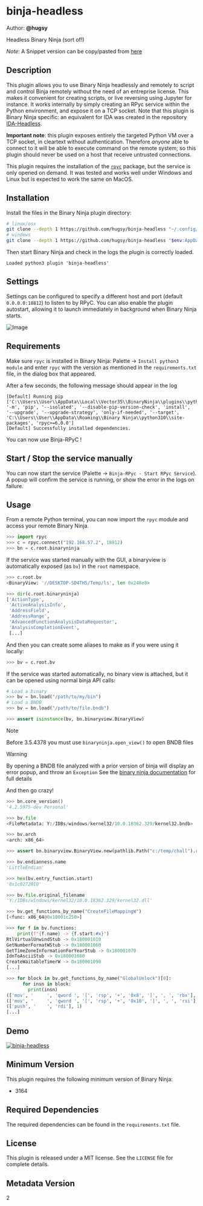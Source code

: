 # binja-headless

Author: **@hugsy**

Headless Binary Ninja (sort of!)

_Note_: A Snippet version can be copy/pasted from [here](https://gist.github.com/hugsy/714e0038d5d0b1deb7fad1907928252f)

## Description

This plugin allows you to use Binary Ninja headlessly and remotely to script and control Binja remotely without the need of an entreprise license. This makes it convenient for creating scripts, or live reversing using Jupyter for instance. It works internally by simply creating an RPyc service within the Python environment, and expose it on a TCP socket. Note that this plugin is Binary Ninja specific: an equivalent for IDA was created in the repository [IDA-Headless](https://github.com/hugsy/ida-headless).

**Important note**: this plugin exposes entirely the targeted Python VM over a TCP socket, in cleartext without authentication. Therefore *anyone* able to connect to it will be able to execute command on the remote system; so this plugin should never be used on a host that receive untrusted connections.

This plugin requires the installation of the [`rpyc`](https://rpyc.readthedocs.io/en/latest) package, but the service is only opened on demand. It was tested and works well under Windows and Linux but is expected to work the same on MacOS.

## Installation

Install the files in the Binary Ninja plugin directory:

```bash
# linux/osx
git clone --depth 1 https://github.com/hugsy/binja-headless "~/.config/Binary Ninja/plugins/binja-headless"
# windows
git clone --depth 1 https://github.com/hugsy/binja-headless "$env:AppData/Binary Ninja/plugins/binja-headless"
```

Then start Binary Ninja and check in the logs the plugin is correctly loaded.
```text
Loaded python3 plugin 'binja-headless'
```

## Settings

Settings can be configured to specify a different host and port (default `0.0.0.0:18812`) to listen to by RPyC.
You can also enable the plugin autostart, allowing it to launch immediately in background when Binary Ninja starts.

![Image](https://github.com/user-attachments/assets/bb3e30d7-cded-4bb9-b897-a07dfdff402f)

## Requirements

Make sure `rpyc` is installed in Binary Ninja: Palette -> `Install python3 module` and enter `rpyc` with the version as mentioned in the `requirements.txt`  file, in the dialog box that appeared.

After a few seconds, the following message should appear in the log

```text
[Default] Running pip ['C:\\Users\\User\\AppData\\Local\\Vector35\\BinaryNinja\\plugins\\python\\python.exe', '-m', 'pip', '--isolated', '--disable-pip-version-check', 'install', '--upgrade', '--upgrade-strategy', 'only-if-needed', '--target', 'C:\\Users\\User\\AppData\\Roaming\\Binary Ninja\\python310\\site-packages', 'rpyc>=6.0.0']
[Default] Successfully installed dependencies.
```

You can now use Binja-RPyC !

## Start / Stop the service manually

You can now start the service (Palette -> `Binja-RPyc - Start RPyc Service`). A popup will confirm the service is running, or show the error in the logs on failure.

## Usage

From a remote Python terminal, you can now import the `rpyc` module and access your remote Binary Ninja.

```python
>>> import rpyc
>>> c = rpyc.connect("192.168.57.2", 18812)
>>> bn = c.root.binaryninja
```

If the service was started manually with the GUI, a binaryview is automatically exposed (as `bv`) in the `root` namespace.

```python
>>> c.root.bv
<BinaryView: '//DESKTOP-SD4TH5/Temp/ls', len 0x248e8>

>>> dir(c.root.binaryninja)
['ActionType',
 'ActiveAnalysisInfo',
 'AddressField',
 'AddressRange',
 'AdvancedFunctionAnalysisDataRequestor',
 'AnalysisCompletionEvent',
 [...]
```

And then you can create some aliases to make as if you were using it locally:

```python
>>> bv = c.root.bv
```

If the service was started automatically, no binary view is attached, but it can be opened using normal binja API calls:

```python
# Load a binary
>>> bv = bn.load("/path/to/my/bin")
# Load a BNDB
>>> bv = bn.load("/path/to/file.bndb")

>>> assert isinstance(bv, bn.binaryview.BinaryView)
```

> [!NOTE]
> Before 3.5.4378 you must use `binaryninja.open_view()` to open BNDB files

> [!WARNING]
> By opening a BNDB file analyzed with a prior version of binja will display an error popup, and throw an `Exception`
> See the [binary ninja documentation](https://api.binary.ninja/index.html#binaryninja.load) for full details

And then go crazy!

```python
>>> bn.core_version()
'4.2.5975-dev Personal'

>>> bv.file
<FileMetadata: Y:/IDBs/windows/kernel32/10.0.18362.329/kernel32.bndb>

>>> bv.arch
<arch: x86_64>

>>> assert bn.binaryview.BinaryView.new(pathlib.Path("c:/temp/chall").read_bytes()).read(0, 4) == b'\x7fELF'

>>> bv.endianness.name
'LittleEndian'

>>> hex(bv.entry_function.start)
'0x1c0272010'

>>> bv.file.original_filename
'Y:/IDBs/windows/kernel32/10.0.18362.329/kernel32.dll'

>>> bv.get_functions_by_name("CreateFileMappingW")
[<func: x86_64@0x18001c250>]

>>> for f in bv.functions:
    print(f"{f.name} -> {f.start:#x}")
RtlVirtualUnwindStub -> 0x180001010
GetNumberFormatWStub -> 0x180001060
GetTimeZoneInformationForYearStub -> 0x180001070
IdnToAsciiStub -> 0x180001080
CreateWaitableTimerW -> 0x180001090
[...]

>>> for block in bv.get_functions_by_name("GlobalUnlock")[0]:
      for insn in block:
        print(insn)
(['mov', '     ', 'qword ', '[', 'rsp', '+', '0x8', ']', ', ', 'rbx'], 5)
(['mov', '     ', 'qword ', '[', 'rsp', '+', '0x10', ']', ', ', 'rsi'], 5)
(['push', '    ', 'rdi'], 1)
[...]
```

## Demo

[![binja-headless](https://i.imgur.com/1dUevj7.png)](https://youtu.be/wvQyXbYV92c)


## Minimum Version

This plugin requires the following minimum version of Binary Ninja:

 * 3164



## Required Dependencies

The required dependencies can be found in the `requirements.txt` file.


## License

This plugin is released under a MIT license. See the `LICENSE` file for complete details.


## Metadata Version

2
